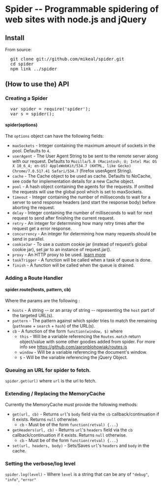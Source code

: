 # Spider -- Programmable spidering of web sites with node.js and jQuery

## Install

From source:

<pre>
  git clone git://github.com/mikeal/spider.git
  cd spider
  npm link ../spider
</pre>

## (How to use the) API

### Creating a Spider
<pre>
  var spider = require('spider');
  var s = spider();
</pre>

#### spider(options)

The `options` object can have the following fields:

* `maxSockets` - Integer containing the maximum amount of sockets in the pool. Defaults to `4`.
* `userAgent` - The User Agent String to be sent to the remote server along with our request. Defaults to `Mozilla/5.0 (Macintosh; U; Intel Mac OS X 10_6_4; en-US) AppleWebKit/534.7 (KHTML, like Gecko) Chrome/7.0.517.41 Safari/534.7` (firefox userAgent String).
* `cache` -  The Cache object to be used as cache. Defaults to NoCache, see code for implementation details for a new Cache object.
* `pool` - A hash object containing the agents for the requests. If omitted the requests will use the global pool which is set to maxSockets.
* `timeout` - Integer containing the number of milliseconds to wait for a server to send response headers (and start the response body) before aborting the request.
* `delay` - Integer containing the number of milliseconds to wait for next request to send after finishing the current request.
* `retry` - An integer for determining how many retry times after the request get a error response.
* `concurrency` - An integer for determining how many requests should be send in parallel.
* `cookieJar` - To use a custom cookie jar (instead of request’s global cookie jar), set jar to an instance of request.jar().
* `proxy` - An HTTP proxy to be used. [learn more](https://github.com/request/request/#requestoptions-callback)
* `taskTrigger` - A function will be called when a task of queue is done.
* `finish` - A function will be called when the queue is drained.

### Adding a Route Handler

#### spider.route(hosts, pattern, cb)
Where the params are the following :

* `hosts` - A string -- or an array of string -- representing the `host` part of the targeted URL(s).
* `pattern` - The pattern against which spider tries to match the remaining (`pathname` + `search` + `hash`) of the URL(s).
* `cb` - A function of the form `function(window, $)` where
  * `this` - Will be a variable referencing the `Routes.match` return object/value with some other goodies added from spider. For more info see https://github.com/aaronblohowiak/routes.js
  * `window` - Will be a variable referencing the document's window.
  * `$` - Will be the variable referencing the jQuery Object.

### Queuing an URL for spider to fetch.

`spider.get(url)` where `url` is the url to fetch.

### Extending / Replacing the MemoryCache

Currently the MemoryCache must provide the following methods:

* `get(url, cb)` - Returns `url`'s `body` field via the `cb` callback/continuation if it exists. Returns `null` otherwise.
  * `cb` - Must be of the form `function(retval) {...}`
* `getHeaders(url, cb)` - Returns `url`'s `headers` field via the `cb` callback/continuation if it exists. Returns `null` otherwise.
  * `cb` - Must be of the form `function(retval) {...}`
* `set(url, headers, body)` - Sets/Saves `url`'s `headers` and `body` in the cache.

### Setting the verbose/log level
`spider.log(level)` - Where `level` is a string that can be any of `"debug"`, `"info"`, `"error"`
